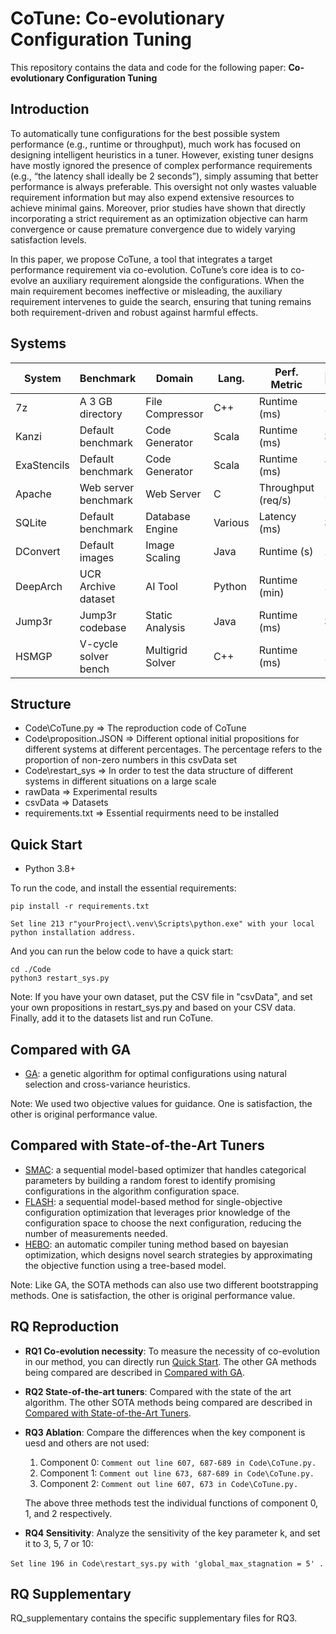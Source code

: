 # CoTune: Co-evolutionary Configuration Tuning
This repository contains the data and code for the following paper:
**Co-evolutionary Configuration Tuning**
## Introduction
To automatically tune configurations for the best possible system performance (e.g., runtime or throughput), much work has focused on designing intelligent heuristics in a tuner. However, existing tuner designs have mostly ignored the presence of complex performance requirements (e.g., “the latency shall ideally be 2 seconds”), simply assuming that better performance is always preferable. This oversight not only wastes valuable requirement information but may also expend extensive resources to achieve minimal gains. Moreover, prior studies have shown that directly incorporating a strict requirement as an optimization objective can harm convergence or cause premature convergence due to widely varying satisfaction levels.

In this paper, we propose CoTune, a tool that integrates a target performance requirement via co-evolution. CoTune’s core idea is to co-evolve an auxiliary requirement alongside the configurations. When the main requirement becomes ineffective or misleading, the auxiliary requirement intervenes to guide the search, ensuring that tuning remains both requirement-driven and robust against harmful effects.
## Systems 

| System      | Benchmark            | Domain           | Lang.   | Perf. Metric       | \|B\|/\|N\| | S_space     |
| ----------- | -------------------- | ---------------- | ------- | ------------------ | ----------- | ----------- |
| 7z          | A 3 GB directory     | File Compressor  | C++     | Runtime (ms)       | 11 / 3      | 4.39 × 10⁵  |
| Kanzi       | Default benchmark    | Code Generator   | Scala   | Runtime (ms)       | 31 / 0      | 5.36 × 10⁸  |
| ExaStencils | Default benchmark    | Code Generator   | Scala   | Runtime (ms)       | 7 / 5       | 6.55 × 10⁸  |
| Apache      | Web server benchmark | Web Server       | C       | Throughput (req/s) | 14 / 2      | 3.28 × 10⁴  |
| SQLite      | Default benchmark    | Database Engine  | Various | Latency (ms)       | 39 / 0      | 5.50 × 10¹¹ |
| DConvert    | Default images       | Image Scaling    | Java    | Runtime (s)        | 17 / 1      | 2.62 × 10⁵  |
| DeepArch    | UCR Archive dataset  | AI Tool          | Python  | Runtime (min)      | 12 / 0      | 4.10 × 10³  |
| Jump3r      | Jump3r codebase      | Static Analysis  | Java    | Runtime (ms)       | 37 / 0      | 6.87 × 10¹⁰ |
| HSMGP       | V-cycle solver bench | Multigrid Solver | C++     | Runtime (ms)       | 11 / 3      | 1.00 × 10⁵  |

## Structure

- Code\CoTune.py =>  The reproduction code of CoTune
- Code\proposition.JSON => Different optional initial propositions for different systems at different percentages. The percentage refers to the proportion of non-zero numbers in this csvData set
- Code\restart_sys => In order to test the data structure of different systems in different situations on a large scale
- rawData => Experimental results
- csvData => Datasets
- requirements.txt => Essential requirments need to be installed

## Quick Start

- Python 3.8+

To run the code, and install the essential requirements:

```
pip install -r requirements.txt
```

`Set line 213 r"yourProject\.venv\Scripts\python.exe" with your local python installation address.`

And you can run the below code to have a quick start:

```
cd ./Code
python3 restart_sys.py
```

Note: If you have your own dataset, put the CSV file in "csvData", and set your own propositions in restart_sys.py and based on your CSV data. Finally, add it to the datasets list and run CoTune.

## Compared with GA

- [GA](https://github.com/jMetal/jMetalPy): a genetic algorithm for optimal configurations using natural selection and cross-variance heuristics.

Note: We used two objective values for guidance. One is satisfaction, the other is original performance value.

## Compared with State-of-the-Art Tuners

- [SMAC](https://github.com/automl/SMAC3): a sequential model-based optimizer that handles categorical parameters by building a random forest to identify promising configurations in the algorithm configuration space.
- [FLASH](https://github.com/FlashRepo/Flash-SingleConfig): a sequential model-based method for single-objective configuration optimization that leverages prior knowledge of the configuration space to choose the next configuration, reducing the number of measurements needed.
- [HEBO](https://github.com/huawei-noah/HEBO): an automatic compiler tuning method based on bayesian optimization, which designs novel search strategies by approximating the objective function using a tree-based model.

Note: Like GA, the SOTA methods can also use two different bootstrapping methods. One is satisfaction, the other is original performance value.

## RQ Reproduction

- **RQ1 Co-evolution necessity**: To measure the necessity of co-evolution in our method, you can directly run [Quick Start](#quick-start). The other GA methods being compared are described in [Compared with GA](#compared-with-ga).

- **RQ2 State-of-the-art tuners**: Compared with the state of the art algorithm. The other SOTA methods being compared are described in [Compared with State-of-the-Art Tuners](#compated-with-state-of-the-art-tuners).

- **RQ3 Ablation**:  Compare the differences when the key component is uesd and others are not used:

  1. Component 0:  `Comment out line 607, 687-689 in Code\CoTune.py.`
  2. Component 1: `Comment out line 673, 687-689 in Code\CoTune.py.`
  3. Component 2: `Comment out line 607, 673 in Code\CoTune.py.`

  The above three methods test the individual functions of component 0, 1, and 2 respectively.

- **RQ4 Sensitivity**: Analyze the sensitivity of the key parameter k, and set it to 3, 5, 7 or 10:

​	`Set line 196 in Code\restart_sys.py with 'global_max_stagnation = 5' .`

## RQ Supplementary

RQ_supplementary contains the specific supplementary files for RQ3.
